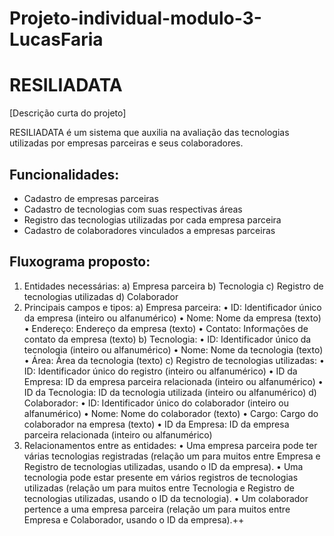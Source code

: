 # Projeto-individual-modulo-3-LucasFaria

# RESILIADATA

[Descrição curta do projeto]

RESILIADATA é um sistema que auxilia na avaliação das tecnologias utilizadas por empresas parceiras e seus colaboradores.

## Funcionalidades:

- Cadastro de empresas parceiras
- Cadastro de tecnologias com suas respectivas áreas
- Registro das tecnologias utilizadas por cada empresa parceira
- Cadastro de colaboradores vinculados a empresas parceiras

## Fluxograma proposto:
1.	Entidades necessárias: a) Empresa parceira b) Tecnologia c) Registro de tecnologias utilizadas d) Colaborador
2.	Principais campos e tipos: a) Empresa parceira:
•	ID: Identificador único da empresa (inteiro ou alfanumérico)
•	Nome: Nome da empresa (texto)
•	Endereço: Endereço da empresa (texto)
•	Contato: Informações de contato da empresa (texto)
b) Tecnologia:
•	ID: Identificador único da tecnologia (inteiro ou alfanumérico)
•	Nome: Nome da tecnologia (texto)
•	Área: Área da tecnologia (texto)
c) Registro de tecnologias utilizadas:
•	ID: Identificador único do registro (inteiro ou alfanumérico)
•	ID da Empresa: ID da empresa parceira relacionada (inteiro ou alfanumérico)
•	ID da Tecnologia: ID da tecnologia utilizada (inteiro ou alfanumérico)
d) Colaborador:
•	ID: Identificador único do colaborador (inteiro ou alfanumérico)
•	Nome: Nome do colaborador (texto)
•	Cargo: Cargo do colaborador na empresa (texto)
•	ID da Empresa: ID da empresa parceira relacionada (inteiro ou alfanumérico)
3.	Relacionamentos entre as entidades:
•	Uma empresa parceira pode ter várias tecnologias registradas (relação um para muitos entre Empresa e Registro de tecnologias utilizadas, usando o ID da empresa).
•	Uma tecnologia pode estar presente em vários registros de tecnologias utilizadas (relação um para muitos entre Tecnologia e Registro de tecnologias utilizadas, usando o ID da tecnologia).
•	Um colaborador pertence a uma empresa parceira (relação um para muitos entre Empresa e Colaborador, usando o ID da empresa).++


